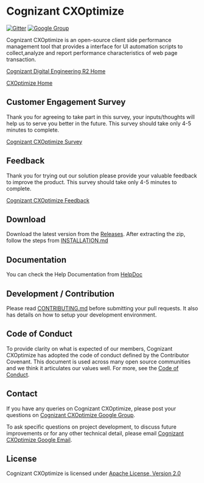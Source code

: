 # Cognizant CXOptimize
[![Gitter](https://badges.gitter.im/Join%20Chat.svg)](https://gitter.im/CognizantCXOptimize) [![Google Group](https://img.shields.io/badge/%E2%9C%89-Google%20Group-blue.svg)](https://groups.google.com/forum/#!forum/cognizantcxoptimize)

Cognizant CXOptimize is an open-source client side performance management tool that provides a interface for UI automation scripts to collect,analyze and report performance characteristics of web page transaction.

[Cognizant Digital Engineering R2 Home](https://r2engineering.cognizant.com/)

[CXOptimize Home](https://r2engineering.cognizant.com/cde/cxoptimize)

## Customer Engagement Survey

Thank you for agreeing to take part in this survey, your inputs/thoughts will help us to serve you better in the future. This survey should take only 4-5 minutes to complete.

[Cognizant CXOptimize Survey](https://docs.google.com/forms/d/e/1FAIpQLSe87PCSBklPe7l5QHf3a06R9flnPmSrhslZS0WUERmtvbz6ag/viewform)

## Feedback

Thank you for trying out our solution please provide your valuable feedback to improve the product. This survey should take only 4-5 minutes to complete.

[Cognizant CXOptimize Feedback](https://docs.google.com/forms/d/e/1FAIpQLSfazirv0beYrgXzuy8NZRPHDIwcQYHftLAr9SfYz3VZQZo5rg/viewform)

## Download

Download the latest version from the [Releases](https://github.com/Cognizant-Digital-Engineering-R2/CXOptimize/releases/tag/v2.0.3). After extracting the zip, follow the steps from [INSTALLATION.md](INSTALLATION.md)

## Documentation

You can check the Help Documentation from [HelpDoc](USERGUIDE.md)

## Development / Contribution

Please read [CONTRIBUTING.md](CONTRIBUTING.md) before submitting your pull requests. It also has details on how to setup your development environment.

## Code of Conduct

To provide clarity on what is expected of our members, Cognizant CXOptimize has adopted the code of conduct defined by the Contributor Covenant. This document is used across many open source communities and we think it articulates our values well. For more, see the [Code of Conduct](CODE_OF_CONDUCT.md).

## Contact

If you have any queries on Cognizant CXOptimize, please post your questions on [Cognizant CXOptimize Google Group](https://groups.google.com/forum/#!forum/cognizantcxoptimize).

To ask specific questions on project development, to discuss future improvements or for any other technical detail, please email [Cognizant CXOptimize Google Email](cognizantcxoptimize@gmail.com).

## License

Cognizant CXOptimize is licensed under [Apache License, Version 2.0](LICENSE)
